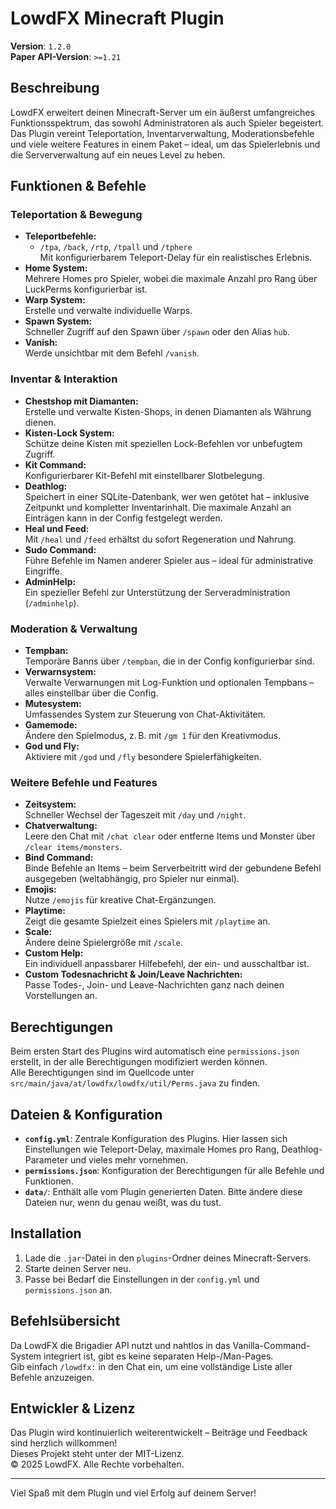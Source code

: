 # LowdFX Minecraft Plugin

**Version**: `1.2.0`  
**Paper API-Version**: `>=1.21`

## Beschreibung

LowdFX erweitert deinen Minecraft-Server um ein äußerst umfangreiches Funktionsspektrum, das sowohl Administratoren als auch Spieler begeistert. Das Plugin vereint Teleportation, Inventarverwaltung, Moderationsbefehle und viele weitere Features in einem Paket – ideal, um das Spielerlebnis und die Serververwaltung auf ein neues Level zu heben.

## Funktionen & Befehle

### Teleportation & Bewegung
- **Teleportbefehle:**  
  - `/tpa`, `/back`, `/rtp`, `/tpall` und `/tphere`  
  Mit konfigurierbarem Teleport-Delay für ein realistisches Erlebnis.
- **Home System:**  
  Mehrere Homes pro Spieler, wobei die maximale Anzahl pro Rang über LuckPerms konfigurierbar ist.
- **Warp System:**  
  Erstelle und verwalte individuelle Warps.
- **Spawn System:**  
  Schneller Zugriff auf den Spawn über `/spawn` oder den Alias `hub`.
- **Vanish:**  
  Werde unsichtbar mit dem Befehl `/vanish`.

### Inventar & Interaktion
- **Chestshop mit Diamanten:**  
  Erstelle und verwalte Kisten-Shops, in denen Diamanten als Währung dienen.
- **Kisten-Lock System:**  
  Schütze deine Kisten mit speziellen Lock-Befehlen vor unbefugtem Zugriff.
- **Kit Command:**  
  Konfigurierbarer Kit-Befehl mit einstellbarer Slotbelegung.
- **Deathlog:**  
  Speichert in einer SQLite-Datenbank, wer wen getötet hat – inklusive Zeitpunkt und kompletter Inventarinhalt. Die maximale Anzahl an Einträgen kann in der Config festgelegt werden.
- **Heal und Feed:**  
  Mit `/heal` und `/feed` erhältst du sofort Regeneration und Nahrung.
- **Sudo Command:**  
  Führe Befehle im Namen anderer Spieler aus – ideal für administrative Eingriffe.
- **AdminHelp:**  
  Ein spezieller Befehl zur Unterstützung der Serveradministration (`/adminhelp`).

### Moderation & Verwaltung
- **Tempban:**  
  Temporäre Banns über `/tempban`, die in der Config konfigurierbar sind.
- **Verwarnsystem:**  
  Verwalte Verwarnungen mit Log-Funktion und optionalen Tempbans – alles einstellbar über die Config.
- **Mutesystem:**  
  Umfassendes System zur Steuerung von Chat-Aktivitäten.
- **Gamemode:**  
  Ändere den Spielmodus, z. B. mit `/gm 1` für den Kreativmodus.
- **God und Fly:**  
  Aktiviere mit `/god` und `/fly` besondere Spielerfähigkeiten.

### Weitere Befehle und Features
- **Zeitsystem:**  
  Schneller Wechsel der Tageszeit mit `/day` und `/night`.
- **Chatverwaltung:**  
  Leere den Chat mit `/chat clear` oder entferne Items und Monster über `/clear items/monsters`.
- **Bind Command:**  
  Binde Befehle an Items – beim Serverbeitritt wird der gebundene Befehl ausgegeben (weltabhängig, pro Spieler nur einmal).
- **Emojis:**  
  Nutze `/emojis` für kreative Chat-Ergänzungen.
- **Playtime:**  
  Zeigt die gesamte Spielzeit eines Spielers mit `/playtime` an.
- **Scale:**  
  Ändere deine Spielergröße mit `/scale`.
- **Custom Help:**  
  Ein individuell anpassbarer Hilfebefehl, der ein- und ausschaltbar ist.
- **Custom Todesnachricht & Join/Leave Nachrichten:**  
  Passe Todes-, Join- und Leave-Nachrichten ganz nach deinen Vorstellungen an.

## Berechtigungen

Beim ersten Start des Plugins wird automatisch eine `permissions.json` erstellt, in der alle Berechtigungen modifiziert werden können.  
Alle Berechtigungen sind im Quellcode unter `src/main/java/at/lowdfx/lowdfx/util/Perms.java` zu finden.

## Dateien & Konfiguration

- **`config.yml`**: Zentrale Konfiguration des Plugins. Hier lassen sich Einstellungen wie Teleport-Delay, maximale Homes pro Rang, Deathlog-Parameter und vieles mehr vornehmen.
- **`permissions.json`**: Konfiguration der Berechtigungen für alle Befehle und Funktionen.
- **`data/`**: Enthält alle vom Plugin generierten Daten. Bitte ändere diese Dateien nur, wenn du genau weißt, was du tust.

## Installation

1. Lade die `.jar`-Datei in den `plugins`-Ordner deines Minecraft-Servers.
2. Starte deinen Server neu.
3. Passe bei Bedarf die Einstellungen in der `config.yml` und `permissions.json` an.

## Befehlsübersicht

Da LowdFX die Brigadier API nutzt und nahtlos in das Vanilla-Command-System integriert ist, gibt es keine separaten Help-/Man-Pages.  
Gib einfach `/lowdfx:` in den Chat ein, um eine vollständige Liste aller Befehle anzuzeigen.

## Entwickler & Lizenz

Das Plugin wird kontinuierlich weiterentwickelt – Beiträge und Feedback sind herzlich willkommen!  
Dieses Projekt steht unter der MIT-Lizenz.  
© 2025 LowdFX. Alle Rechte vorbehalten.

---

Viel Spaß mit dem Plugin und viel Erfolg auf deinem Server!

